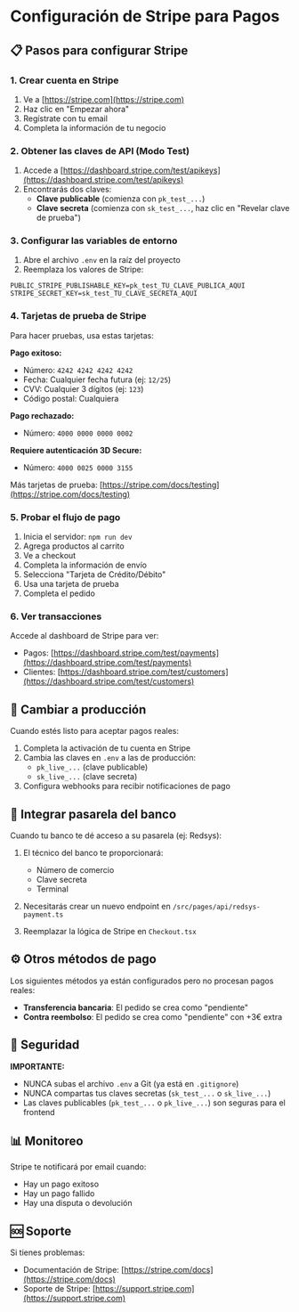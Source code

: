 # Configuración de Stripe para Pagos

## 📋 Pasos para configurar Stripe

### 1. Crear cuenta en Stripe

1. Ve a [https://stripe.com](https://stripe.com)
2. Haz clic en "Empezar ahora"
3. Regístrate con tu email
4. Completa la información de tu negocio

### 2. Obtener las claves de API (Modo Test)

1. Accede a [https://dashboard.stripe.com/test/apikeys](https://dashboard.stripe.com/test/apikeys)
2. Encontrarás dos claves:
   - **Clave publicable** (comienza con `pk_test_...`)
   - **Clave secreta** (comienza con `sk_test_...`, haz clic en "Revelar clave de prueba")

### 3. Configurar las variables de entorno

1. Abre el archivo `.env` en la raíz del proyecto
2. Reemplaza los valores de Stripe:

```env
PUBLIC_STRIPE_PUBLISHABLE_KEY=pk_test_TU_CLAVE_PUBLICA_AQUI
STRIPE_SECRET_KEY=sk_test_TU_CLAVE_SECRETA_AQUI
```

### 4. Tarjetas de prueba de Stripe

Para hacer pruebas, usa estas tarjetas:

**Pago exitoso:**

- Número: `4242 4242 4242 4242`
- Fecha: Cualquier fecha futura (ej: `12/25`)
- CVV: Cualquier 3 dígitos (ej: `123`)
- Código postal: Cualquiera

**Pago rechazado:**

- Número: `4000 0000 0000 0002`

**Requiere autenticación 3D Secure:**

- Número: `4000 0025 0000 3155`

Más tarjetas de prueba: [https://stripe.com/docs/testing](https://stripe.com/docs/testing)

### 5. Probar el flujo de pago

1. Inicia el servidor: `npm run dev`
2. Agrega productos al carrito
3. Ve a checkout
4. Completa la información de envío
5. Selecciona "Tarjeta de Crédito/Débito"
6. Usa una tarjeta de prueba
7. Completa el pedido

### 6. Ver transacciones

Accede al dashboard de Stripe para ver:

- Pagos: [https://dashboard.stripe.com/test/payments](https://dashboard.stripe.com/test/payments)
- Clientes: [https://dashboard.stripe.com/test/customers](https://dashboard.stripe.com/test/customers)

## 🔄 Cambiar a producción

Cuando estés listo para aceptar pagos reales:

1. Completa la activación de tu cuenta en Stripe
2. Cambia las claves en `.env` a las de producción:
   - `pk_live_...` (clave publicable)
   - `sk_live_...` (clave secreta)
3. Configura webhooks para recibir notificaciones de pago

## 🏦 Integrar pasarela del banco

Cuando tu banco te dé acceso a su pasarela (ej: Redsys):

1. El técnico del banco te proporcionará:
   - Número de comercio
   - Clave secreta
   - Terminal

2. Necesitarás crear un nuevo endpoint en `/src/pages/api/redsys-payment.ts`
3. Reemplazar la lógica de Stripe en `Checkout.tsx`

## ⚙️ Otros métodos de pago

Los siguientes métodos ya están configurados pero no procesan pagos reales:

- **Transferencia bancaria**: El pedido se crea como "pendiente"
- **Contra reembolso**: El pedido se crea como "pendiente" con +3€ extra

## 🔐 Seguridad

**IMPORTANTE:**

- NUNCA subas el archivo `.env` a Git (ya está en `.gitignore`)
- NUNCA compartas tus claves secretas (`sk_test_...` o `sk_live_...`)
- Las claves publicables (`pk_test_...` o `pk_live_...`) son seguras para el frontend

## 📊 Monitoreo

Stripe te notificará por email cuando:

- Hay un pago exitoso
- Hay un pago fallido
- Hay una disputa o devolución

## 🆘 Soporte

Si tienes problemas:

- Documentación de Stripe: [https://stripe.com/docs](https://stripe.com/docs)
- Soporte de Stripe: [https://support.stripe.com](https://support.stripe.com)
